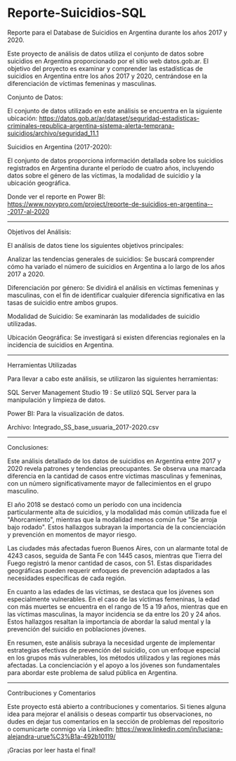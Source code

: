 # Reporte-Suicidios-SQL
Reporte para el Database de Suicidios en Argentina durante los años 2017 y 2020. 

Este proyecto de análisis de datos utiliza el conjunto de datos sobre suicidios en Argentina proporcionado por el sitio web datos.gob.ar. El objetivo del proyecto es examinar y comprender las estadísticas de suicidios en Argentina entre los años 2017 y 2020, centrándose en la diferenciación de víctimas femeninas y masculinas.

Conjunto de Datos:

El conjunto de datos utilizado en este análisis se encuentra en la siguiente ubicación: https://datos.gob.ar/ar/dataset/seguridad-estadisticas-criminales-republica-argentina-sistema-alerta-temprana-suicidios/archivo/seguridad_11.1

Suicidios en Argentina (2017-2020):

El conjunto de datos proporciona información detallada sobre los suicidios registrados en Argentina durante el período de cuatro años, incluyendo datos sobre el género de las víctimas, la modalidad de suicidio y la ubicación geográfica.

Donde ver el reporte en Power BI: https://www.novypro.com/project/reporte-de-suicidios-en-argentina---2017-al-2020

-------------------------------------------------------------------------------------------------------------------------------------------------------------------------------------------------------------------------------------------

Objetivos del Análisis:

El análisis de datos tiene los siguientes objetivos principales:

Analizar las tendencias generales de suicidios: Se buscará comprender cómo ha variado el número de suicidios en Argentina a lo largo de los años 2017 a 2020.

Diferenciación por género: Se dividirá el análisis en víctimas femeninas y masculinas, con el fin de identificar cualquier diferencia significativa en las tasas de suicidio entre ambos grupos.

Modalidad de Suicidio: Se examinarán las modalidades de suicidio utilizadas.

Ubicación Geográfica: Se investigará si existen diferencias regionales en la incidencia de suicidios en Argentina.

-------------------------------------------------------------------------------------------------------------------------------------------------------------------------------------------------------------------------------------------

Herramientas Utilizadas

Para llevar a cabo este análisis, se utilizaron las siguientes herramientas:

SQL Server Management Studio 19 : Se utilizó SQL Server para la manipulación y limpieza de datos.

Power BI: Para la visualización de datos.

Archivo: Integrado_SS_base_usuaria_2017-2020.csv

-------------------------------------------------------------------------------------------------------------------------------------------------------------------------------------------------------------------------------------------

Conclusiones:

Este análisis detallado de los datos de suicidios en Argentina entre 2017 y 2020 revela patrones y tendencias preocupantes. Se observa una marcada diferencia en la cantidad de casos entre víctimas masculinas y femeninas, con un número significativamente mayor de fallecimientos en el grupo masculino.

El año 2018 se destacó como un período con una incidencia particularmente alta de suicidios, y la modalidad más común utilizada fue el "Ahorcamiento", mientras que la modalidad menos común fue "Se arroja bajo rodado". Estos hallazgos subrayan la importancia de la concienciación y prevención en momentos de mayor riesgo.

Las ciudades más afectadas fueron Buenos Aires, con un alarmante total de 4243 casos, seguida de Santa Fe con 1445 casos, mientras que Tierra del Fuego registró la menor cantidad de casos, con 51. Estas disparidades geográficas pueden requerir enfoques de prevención adaptados a las necesidades específicas de cada región.

En cuanto a las edades de las víctimas, se destaca que los jóvenes son especialmente vulnerables. En el caso de las víctimas femeninas, la edad con más muertes se encuentra en el rango de 15 a 19 años, mientras que en las víctimas masculinas, la mayor incidencia se da entre los 20 y 24 años. Estos hallazgos resaltan la importancia de abordar la salud mental y la prevención del suicidio en poblaciones jóvenes.

En resumen, este análisis subraya la necesidad urgente de implementar estrategias efectivas de prevención del suicidio, con un enfoque especial en los grupos más vulnerables, los métodos utilizados y las regiones más afectadas. La concienciación y el apoyo a los jóvenes son fundamentales para abordar este problema de salud pública en Argentina.

-------------------------------------------------------------------------------------------------------------------------------------------------------------------------------------------------------------------------------------------

Contribuciones y Comentarios

Este proyecto está abierto a contribuciones y comentarios. Si tienes alguna idea para mejorar el análisis o deseas compartir tus observaciones, no dudes en dejar tus comentarios en la sección de problemas del repositorio o comunicarte conmigo vía LinkedIn: https://www.linkedin.com/in/luciana-alejandra-urue%C3%B1a-492b10119/

¡Gracias por leer hasta el final!
